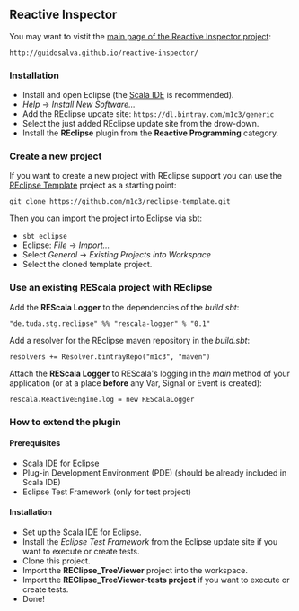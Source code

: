## Reactive Inspector

You may want to vistit the [main page of the Reactive Inspector project](http://guidosalva.github.io/reactive-inspector/):

`http://guidosalva.github.io/reactive-inspector/`

### Installation

* Install and open Eclipse (the [Scala IDE](http://scala-ide.org) is recommended).
* *Help* -> *Install New Software...*
* Add the REclipse update site:
`https://dl.bintray.com/m1c3/generic`
* Select the just added REclipse update site from the drow-down.
* Install the **REclipse** plugin from the **Reactive Programming** category.

### Create a new project

If you want to create a new project with REclipse support you can use the [REclipse Template](https://github.com/m1c3/reclipse-template) project as a starting point:

`git clone https://github.com/m1c3/reclipse-template.git`

Then you can import the project into Eclipse via sbt:

* `sbt eclipse`
* Eclipse: *File* -> *Import...*
* Select *General* -> *Existing Projects into Workspace*
* Select the cloned template project.

### Use an existing REScala project with REclipse

Add the **REScala Logger** to the dependencies of the *build.sbt*:

`"de.tuda.stg.reclipse" %% "rescala-logger" % "0.1"`

Add a resolver for the REclipse maven repository in the *build.sbt*:

`resolvers += Resolver.bintrayRepo("m1c3", "maven")`

Attach the **REScala Logger** to REScala's logging in the *main* method of your application (or at a place **before** any Var, Signal or Event is created):

`rescala.ReactiveEngine.log = new REScalaLogger`

### How to extend the plugin

#### Prerequisites

* Scala IDE for Eclipse
* Plug-in Development Environment (PDE) (should be already included in Scala IDE)
* Eclipse Test Framework (only for test project)

#### Installation

* Set up the Scala IDE for Eclipse.
* Install the *Eclipse Test Framework* from the Eclipse update site if you want to execute or create tests.
* Clone this project.
* Import the **REClipse_TreeViewer** project into the workspace.
* Import the **REClipse_TreeViewer-tests project** if you want to execute or create tests.
* Done!
